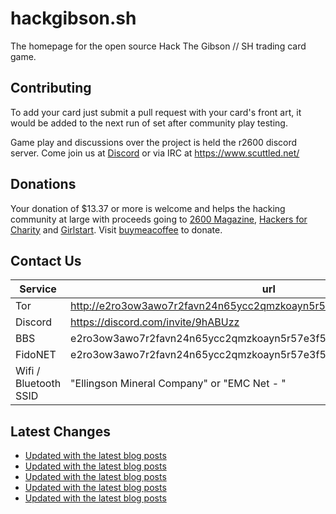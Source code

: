 # hackgibson.sh
The homepage for the open source Hack The Gibson // SH trading card game.


## Contributing

To add your card just submit a pull request with your card's front art, it would be added to the next run of set after community play testing.

Game play and discussions over the project is held the r2600 discord server. Come join us at [Discord](https://discord.com/invite/9hABUzz) or via IRC at https://www.scuttled.net/


## Donations

Your donation of $13.37 or more is welcome and helps the hacking community at large with proceeds going to [2600 Magazine](https://2600.com/), [Hackers for Charity](https://hackersforcharity.org) and [Girlstart](https://girlstart.org).  Visit [buymeacoffee](https://www.buymeacoffee.com/hackgibson.sh) to donate.


## Contact Us

Service | url
-|-
Tor | http://e2ro3ow3awo7r2favn24n65ycc2qmzkoayn5r57e3f56nvjwdcgg32ad.onion
Discord | https://discord.com/invite/9hABUzz
BBS | e2ro3ow3awo7r2favn24n65ycc2qmzkoayn5r57e3f56nvjwdcgg32ad.onion:23
FidoNET | e2ro3ow3awo7r2favn24n65ycc2qmzkoayn5r57e3f56nvjwdcgg32ad.onion:24554
Wifi / Bluetooth SSID | "Ellingson Mineral Company" or "EMC Net - <fidonet address>"

## Latest Changes
<!-- BLOG-POST-LIST:START -->
- [Updated with the latest blog posts](https://github.com/DFW2600/hackgibson.sh/commit/b26bdf87b145d7c40e08282c3976ccb33a6becd4)
- [Updated with the latest blog posts](https://github.com/DFW2600/hackgibson.sh/commit/9eb71eb96e50615ade45d58df3a8cd17433499c9)
- [Updated with the latest blog posts](https://github.com/DFW2600/hackgibson.sh/commit/ea88e6a17ce9bfc64cd28d55feaa2f2ea1905f34)
- [Updated with the latest blog posts](https://github.com/DFW2600/hackgibson.sh/commit/b05d962f145148a7a94a6663e525dc1efe0c218a)
- [Updated with the latest blog posts](https://github.com/DFW2600/hackgibson.sh/commit/1bd5f701e0237e720dc426f3ad45bcb5b94ef253)
<!-- BLOG-POST-LIST:END -->

